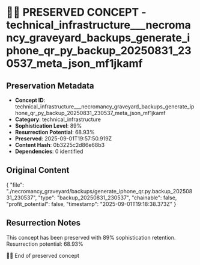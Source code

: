 # 🏴‍☠️ PRESERVED CONCEPT - technical_infrastructure___necromancy_graveyard_backups_generate_iphone_qr_py_backup_20250831_230537_meta_json_mf1jkamf

## Preservation Metadata
- **Concept ID**: technical_infrastructure___necromancy_graveyard_backups_generate_iphone_qr_py_backup_20250831_230537_meta_json_mf1jkamf
- **Category**: technical_infrastructure
- **Sophistication Level**: 89%
- **Resurrection Potential**: 68.93%
- **Preserved**: 2025-09-01T19:57:50.919Z
- **Content Hash**: 0b3225c2d86e68b3
- **Dependencies**: 0 identified

## Original Content

{
  "file": "./necromancy_graveyard/backups/generate_iphone_qr.py.backup_20250831_230537",
  "type": "backup_20250831_230537",
  "chainable": false,
  "profit_potential": false,
  "timestamp": "2025-09-01T19:18:38.373Z"
}

## Resurrection Notes
This concept has been preserved with 89% sophistication retention.
Resurrection potential: 68.93%

🏴‍☠️ End of preserved concept
